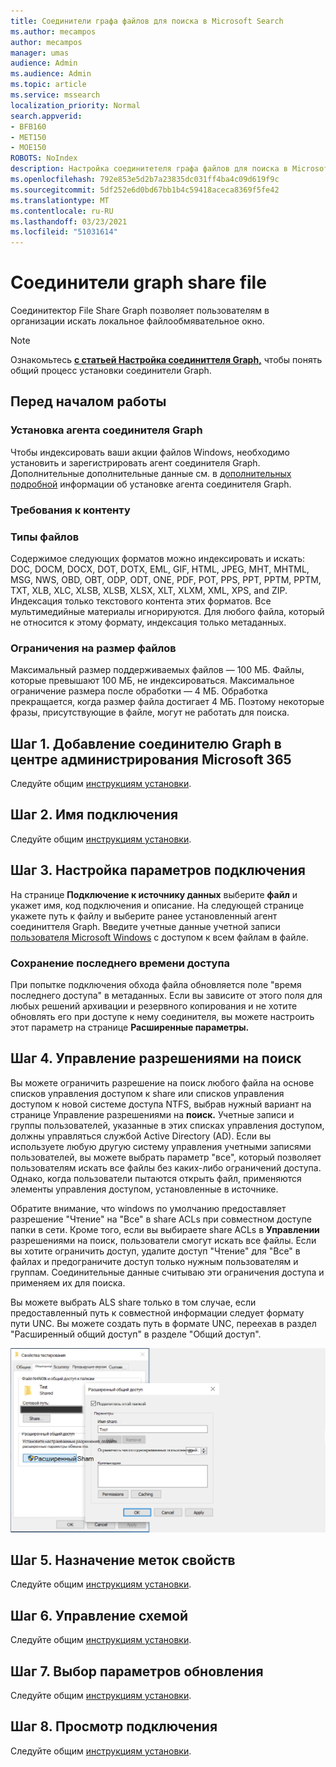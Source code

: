 ```yaml
---
title: Соединители графа файлов для поиска в Microsoft Search
ms.author: mecampos
author: mecampos
manager: umas
audience: Admin
ms.audience: Admin
ms.topic: article
ms.service: mssearch
localization_priority: Normal
search.appverid:
- BFB160
- MET150
- MOE150
ROBOTS: NoIndex
description: Настройка соединитетеля графа файлов для поиска в Microsoft Search
ms.openlocfilehash: 792e853e5d2b7a23835dc031ff4ba4c09d619f9c
ms.sourcegitcommit: 5df252e6d0bd67bb1b4c59418aceca8369f5fe42
ms.translationtype: MT
ms.contentlocale: ru-RU
ms.lasthandoff: 03/23/2021
ms.locfileid: "51031614"
---
```

<!---Previous ms.author: rusamai --->

# <a name="file-share-graph-connector"></a>Соединители graph share file

Соединитектор File Share Graph позволяет пользователям в организации искать локальное файлообмявательное окно.

> [!NOTE]
> Ознакомьтесь [**с статьей Настройка соединиттеля Graph,**](configure-connector.md) чтобы понять общий процесс установки соединители Graph.

## <a name="before-you-get-started"></a>Перед началом работы

### <a name="install-the-graph-connector-agent"></a>Установка агента соединителя Graph

Чтобы индексировать ваши акции файлов Windows, необходимо установить и зарегистрировать агент соединителя Graph. Дополнительные дополнительные данные см. в [дополнительных подробной](on-prem-agent.md) информации об установке агента соединителя Graph.  

### <a name="content-requirements"></a>Требования к контенту

### <a name="file-types"></a>Типы файлов

Содержимое следующих форматов можно индексировать и искать: DOC, DOCM, DOCX, DOT, DOTX, EML, GIF, HTML, JPEG, MHT, MHTML, MSG, NWS, OBD, OBT, ODP, ODT, ONE, PDF, POT, PPS, PPT, PPTM, PPTM, TXT, XLB, XLC, XLSB, XLSB, XLSX, XLT, XLXM, XML, XPS, and ZIP. Индексация только текстового контента этих форматов. Все мультимедийные материалы игнорируются. Для любого файла, который не относится к этому формату, индексация только метаданных.

### <a name="file-size-limits"></a>Ограничения на размер файлов

Максимальный размер поддерживаемых файлов — 100 МБ. Файлы, которые превышают 100 МБ, не индексироваться. Максимальное ограничение размера после обработки — 4 МБ. Обработка прекращается, когда размер файла достигает 4 МБ. Поэтому некоторые фразы, присутствующие в файле, могут не работать для поиска.

## <a name="step-1-add-a-graph-connector-in-the-microsoft-365-admin-center"></a>Шаг 1. Добавление соединителю Graph в центре администрирования Microsoft 365

Следуйте общим [инструкциям установки](./configure-connector.md).
<!---If the above phrase does not apply, delete it and insert specific details for your data source that are different from general setup instructions.-->

## <a name="step-2-name-the-connection"></a>Шаг 2. Имя подключения

Следуйте общим [инструкциям установки](./configure-connector.md).
<!---If the above phrase does not apply, delete it and insert specific details for your data source that are different from general setup instructions.-->

## <a name="step-3-configure-the-connection-settings"></a>Шаг 3. Настройка параметров подключения

На странице **Подключение к источнику данных** выберите **файл** и укажет имя, код подключения и описание. На следующей странице укажете путь к файлу и выберите ранее установленный агент соединиттеля Graph. Введите учетные данные учетной записи [пользователя Microsoft Windows](https://microsoft.com/windows) с доступом к всем файлам в файле.

### <a name="preserve-last-access-time"></a>Сохранение последнего времени доступа

При попытке подключения обхода файла обновляется поле "время последнего доступа" в метаданных. Если вы зависите от этого поля для любых решений архивации и резервного копирования и не хотите обновлять его при доступе к нему соединителя, вы можете настроить этот параметр на странице **Расширенные параметры.**

## <a name="step-4-manage-search-permissions"></a>Шаг 4. Управление разрешениями на поиск

Вы можете ограничить разрешение на поиск любого файла на основе списков управления доступом к share или списков управления доступом к новой системе доступа NTFS, выбрав нужный вариант на странице Управление разрешениями на **поиск.** Учетные записи и группы пользователей, указанные в этих списках управления доступом, должны управляться службой Active Directory (AD). Если вы используете любую другую систему управления учетными записями пользователей, вы можете выбрать параметр "все", который позволяет пользователям искать все файлы без каких-либо ограничений доступа. Однако, когда пользователи пытаются открыть файл, применяются элементы управления доступом, установленные в источнике.

Обратите внимание, что windows по умолчанию предоставляет разрешение "Чтение" на "Все" в share ACLs при совместном доступе папки в сети. Кроме того, если вы выбираете share ACLs в **Управлении** разрешениями на поиск, пользователи смогут искать все файлы. Если вы хотите ограничить доступ, удалите доступ "Чтение" для "Все" в файлах и предограничите доступ только нужным пользователям и группам. Соединительные данные считываю эти ограничения доступа и применяем их для поиска.

Вы можете выбрать ALS share только в том случае, если предоставленный путь к совместной информации следует формату пути UNC. Вы можете создать путь в формате UNC, переехав в раздел "Расширенный общий доступ" в разделе "Общий доступ".

![Advanced_sharing](media/file-connector/file-advanced-sharing.png)

## <a name="step-5-assign-property-labels"></a>Шаг 5. Назначение меток свойств

Следуйте общим [инструкциям установки](./configure-connector.md).
<!---If the above phrase does not apply, delete it and insert specific details for your data source that are different from general setup instructions.-->

## <a name="step-6-manage-schema"></a>Шаг 6. Управление схемой

Следуйте общим [инструкциям установки](./configure-connector.md).
<!---If the above phrase does not apply, delete it and insert specific details for your data source that are different from general setup instructions.-->

## <a name="step-7-choose-refresh-settings"></a>Шаг 7. Выбор параметров обновления

Следуйте общим [инструкциям установки](./configure-connector.md).
<!---If the above phrase does not apply, delete it and insert specific details for your data source that are different from general setup instructions.-->

## <a name="step-8-review-connection"></a>Шаг 8. Просмотр подключения

Следуйте общим [инструкциям установки](./configure-connector.md).
<!---If the above phrase does not apply, delete it and insert specific details for your data source that are different from general setup 
instructions.-->

<!---## Troubleshooting-->
<!---Insert troubleshooting recommendations for this data source-->

<!---## Limitations-->
<!---Insert limitations for this data source-->